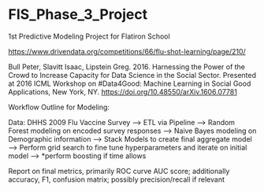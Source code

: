 # FIS_Phase_3_Project
1st Predictive Modeling Project for Flatiron School

https://www.drivendata.org/competitions/66/flu-shot-learning/page/210/

Bull Peter, Slavitt Isaac, Lipstein Greg. 2016. Harnessing the Power of the Crowd to Increase Capacity for Data 
    Science in the Social Sector. Presented at 2016 ICML Workshop on #Data4Good: Machine Learning in Social 
    Good Applications, New York, NY. https://doi.org/10.48550/arXiv.1606.07781


Workflow Outline for Modeling:

Data: DHHS 2009 Flu Vaccine Survey
    -->
    ETL via Pipeline
        -->
        Random Forest modeling on encoded survey responses
        -->
        Naive Bayes modeling on Demographic information
    -->
    Stack Models to create final aggregate model
    -->
    Perform grid search to fine tune hyperparameters and iterate on initial model
    --> 
    *perform boosting if time allows

Report on final metrics, primarily ROC curve AUC score; additionally accuracy, F1, confusion matrix; possibly precision/recall if relevant